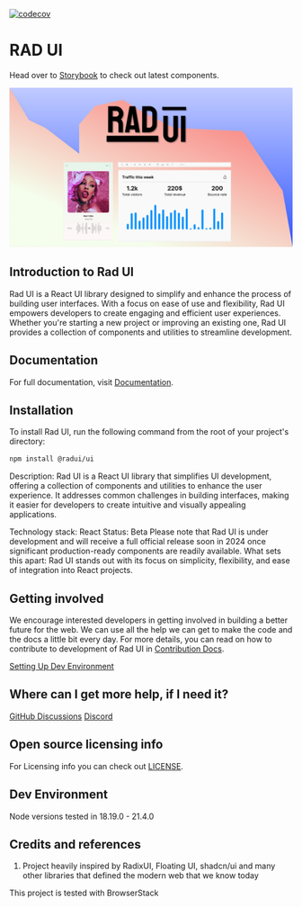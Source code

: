 [![codecov](https://codecov.io/gh/rad-ui/ui/graph/badge.svg?token=Z74MUHF5TN)](https://codecov.io/gh/rad-ui/ui)

# RAD UI

Head over to [Storybook](https://main--657eda33d6033847be90aaf8.chromatic.com/) to check out latest components.

![RAD UI](./assets/images/rad-ui-poster.png)

## Introduction to Rad UI

Rad UI is a React UI library designed to simplify and enhance the process of building user interfaces. With a focus on ease of use and flexibility, Rad UI empowers developers to create engaging and efficient user experiences. Whether you're starting a new project or improving an existing one, Rad UI provides a collection of components and utilities to streamline development.

## Documentation

For full documentation, visit  [Documentation](https://www.rad-ui.com/docs/first-steps/introduction).

## Installation

To install Rad UI, run the following command from the root of your project's directory:

```bash
npm install @radui/ui
```

Description: Rad UI is a React UI library that simplifies UI development, offering a collection of components and utilities to enhance the user experience. It addresses common challenges in building interfaces, making it easier for developers to create intuitive and visually appealing applications.

Technology stack: React
Status: Beta
Please note that Rad UI is under development and will receive a full official release soon in 2024 once significant production-ready components are readily available.
What sets this apart: Rad UI stands out with its focus on simplicity, flexibility, and ease of integration into React projects.
<!-- 


## Dependencies

Describe any dependencies that must be installed for this software to work.
This includes programming languages, databases or other storage mechanisms, build tools, frameworks, and so forth.
If specific versions of other software are required, or known not to work, call that out.

## Usage

Show users how to use the software.
Be specific.
Use appropriate formatting when showing code snippets.

## How to test the software

If the software includes automated tests, detail how to run those tests.

## Known issues

Document any known significant shortcomings with the software.

## Getting help

Instruct users how to get help with this software; this might include links to an issue tracker, wiki, mailing list, etc.

**Example**

If you have questions, concerns, bug reports, etc, please file an issue in this repository's Issue Tracker. -->

## Getting involved

We encourage interested developers in getting involved in building a better future for the web. We can use all the help we can get to make the code and the docs a little bit every day.
For more details, you can read on how to contribute to development of Rad UI in [Contribution Docs](https://www.rad-ui.com/docs/contributing/before-you-start).

[Setting Up Dev Environment](https://www.rad-ui.com/docs/contributing/setting-up-dev-environment)


## Where can I get more help, if I need it?
[GitHub Discussions](https://github.com/rad-ui/ui/discussions)
[Discord](https://discord.com/invite/nMaQfeEPNp)

## Open source licensing info

For Licensing info you can check out [LICENSE](LICENSE).

## Dev Environment

Node versions tested in 18.19.0 - 21.4.0

## Credits and references

1. Project heavily inspired by RadixUI, Floating UI, shadcn/ui and many other libraries that defined the modern web that we know today

This project is tested with BrowserStack